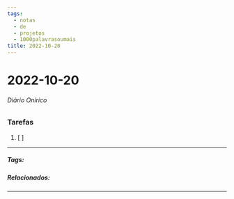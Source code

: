 ```yaml
---
tags:
  - notas
  - de
  - projetos
  - 1000palavrasoumais
title: 2022-10-20  
---
```

# 2022-10-20  
###### Diário Onírico
>


### Tarefas
1. [ ]  

---

##### Tags:

##### Relacionados: 

---
> 